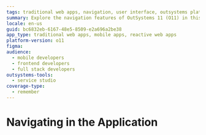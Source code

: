 ```yaml
---
tags: traditional web apps, navigation, user interface, outsystems platform, platform version 11
summary: Explore the navigation features of OutSystems 11 (O11) in this detailed guide.
locale: en-us
guid: bc6832eb-6167-48e5-8509-e2a696a2be38
app_type: traditional web apps, mobile apps, reactive web apps
platform-version: o11
figma:
audience:
  - mobile developers
  - frontend developers
  - full stack developers
outsystems-tools:
  - service studio
coverage-type:
  - remember
---
```


# Navigating in the Application

